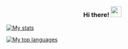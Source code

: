 <h3 align="center">
  Hi there!
  <img src="https://media.giphy.com/media/hvRJCLFzcasrR4ia7z/giphy.gif" width="28">
</h3>

[![My stats](https://github-readme-streak-stats.herokuapp.com?user=Rusty3141&theme=material-palenight&hide_border=true)](https://git.io/streak-stats)

[![My top languages](https://github-readme-stats.vercel.app/api/top-langs/?username=Rusty3141&layout=compact&theme=radical)](https://github.com/anuraghazra/github-readme-stats)
